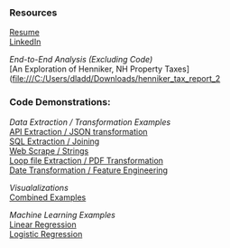 ### Resources
[Resume](https://github.com/dlagit2quit/Portfolio/blob/119cbc217179684f177544e49fd431e03f16d08a/docs/ds_res_1.pdf)  
[LinkedIn](https://www.linkedin.com/in/dan-ladd-1b4b96154/)  

  *End-to-End Analysis (Excluding Code)*  
[An Exploration of Henniker, NH Property Taxes]([file:///C:/Users/dladd/Downloads/henniker_tax_report_2](https://raw.githubusercontent.com/dlagit2quit/Portfolio/refs/heads/main/docs/henniker_tax_report_3.htm)  

  
### Code Demonstrations:  
*Data Extraction / Transformation Examples*  
[API Extraction / JSON transformation](https://htmlpreview.github.io/?https://raw.githubusercontent.com/dlagit2quit/Portfolio/refs/heads/main/docs/api_extraction.html)  
[SQL Extraction / Joining](https://htmlpreview.github.io/?https://raw.githubusercontent.com/dlagit2quit/Portfolio/refs/heads/main/docs/sql_extraction.html)  
[Web Scrape / Strings](https://htmlpreview.github.io/?https://raw.githubusercontent.com/dlagit2quit/Portfolio/refs/heads/main/docs/web_scrape_r.html)   
[Loop file Extraction / PDF Transformation](https://htmlpreview.github.io/?https://raw.githubusercontent.com/dlagit2quit/Portfolio/refs/heads/main/docs/pdf_extract_transform.html)  
[Date Transformation / Feature Engineering](https://htmlpreview.github.io/?https://raw.githubusercontent.com/dlagit2quit/Portfolio/refs/heads/main/docs/date_manipulation.html)  

*Visualalizations*  
[Combined Examples](https://htmlpreview.github.io/?https://raw.githubusercontent.com/dlagit2quit/Portfolio/refs/heads/main/docs/visualizations.html)

*Machine Learning Examples*  
[Linear Regression](https://htmlpreview.github.io/?https://raw.githubusercontent.com/dlagit2quit/Portfolio/refs/heads/main/docs/student_performance_lm.html)  
[Logistic Regression](https://htmlpreview.github.io/?https://raw.githubusercontent.com/dlagit2quit/Portfolio/refs/heads/main/docs/log_reg_ex.html)  


<!--[Descision Tree]()  
[Random Forrest]()  
[KNN]()  
[Naive Bayes]()  
[XG Boost]()  
[SVM]()  
-->
